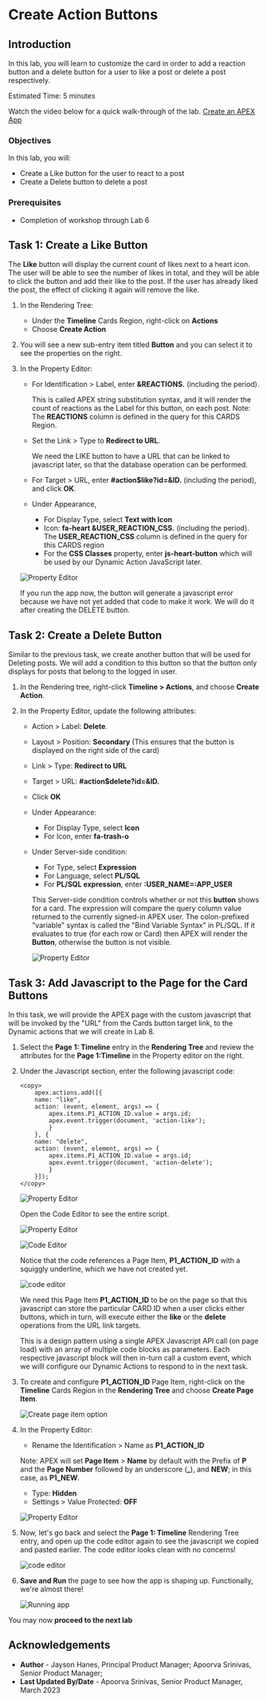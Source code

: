 # Create Action Buttons

## Introduction

In this lab, you will learn to customize the card in order to add a reaction button and a delete button for a user to like a post or delete a post respectively.

Estimated Time: 5 minutes

Watch the video below for a quick walk-through of the lab.
[Create an APEX App](videohub:1_53khevkr)

### Objectives

In this lab, you will:
- Create a Like button for the user to react to a post
- Create a Delete button to delete a post

### Prerequisites

- Completion of workshop through Lab 6

## Task 1: Create a Like Button

The **Like** button will display the current count of likes next to a heart
icon. The user will be able to see the number of likes in total, and they will be able to click the button and add their
like to the post. If the user has already liked the post, the effect of
clicking it again will remove the like. 

1.  In the Rendering Tree: 
    - Under the **Timeline** Cards Region, right-click on **Actions** 
    - Choose **Create Action**

2.  You will see a new sub-entry item titled **Button** and you can
    select it to see the properties on the right.

3.  In the Property Editor:
    - For Identification > Label, enter **&REACTIONS.** (including the period). 
    
        This is called APEX string substitution syntax, and it will render the count of reactions as
    the Label for this button, on each post. 
        Note: The **REACTIONS** column is defined in the query for this CARDS Region.
    - Set the Link > Type to **Redirect to URL**. 
    
        We need the LIKE button to have a URL that can be linked to
    javascript later, so that the database operation can be performed.
    - For Target > URL, enter **#action$like?id=&ID.** (including the period), and click **OK**.
    - Under Appearance,
        - For Display Type, select **Text with Icon**
        - Icon: **fa-heart &USER\_REACTION\_CSS.** (including the period). The **USER\_REACTION\_CSS** column
    is defined in the query for this CARDS region
        - For the **CSS Classes** property, enter **js-heart-button** which will be used by our Dynamic
    Action JavaScript later.

    ![Property Editor](images/button-properties.png)

    If you run the app now, the button will generate a javascript error because we have not yet added that code to make it work. We will do it after creating the DELETE button.

## Task 2: Create a Delete Button

Similar to the previous task, we create another button that will be used for Deleting posts. We will add a condition to this button so that the button only displays for posts that belong to the logged in user.

1.  In the Rendering tree, right-click **Timeline > Actions**, and choose **Create Action**.

2.  In the Property Editor, update the following attributes:
    - Action > Label: **Delete**.

    - Layout > Position: **Secondary** (This ensures that the button is displayed on the right side of the card)

    - Link > Type: **Redirect to URL**

    - Target > URL: **#action$delete?id=&ID.** 
    
    - Click **OK**

    - Under Appearance:
        - For Display Type, select **Icon**
        - For Icon, enter **fa-trash-o**

    - Under Server-side condition:
        - For Type, select **Expression**
        - For Language, select **PL/SQL**
        - For **PL/SQL expression**, enter **:USER\_NAME=:APP\_USER**

        This Server-side condition controls whether or not this **button** shows for a card.
        The expression will compare the query column value returned to
    the currently signed-in APEX user. The colon-prefixed "variable"
    syntax is called the "Bind Variable Syntax" in PL/SQL. If it evaluates
    to true (for each row or Card) then APEX will render the **Button**,
    otherwise the button is not visible.

        ![Property Editor](images/button-action.png)

## Task 3: Add Javascript to the Page for the Card Buttons

In this task, we will provide the APEX page with the custom javascript
that will be invoked by the "URL" from the Cards button target link, to the Dynamic actions that we will create in Lab 8.

1.  Select the **Page 1: Timeline** entry in the **Rendering Tree**
    and review the attributes for the **Page 1:Timeline** in the Property editor
    on the right. 

2.  Under the Javascript section, enter the following javascript code:

    ```
    <copy>
        apex.actions.add([{
        name: "like",
        action: (event, element, args) => {
            apex.items.P1_ACTION_ID.value = args.id;
            apex.event.trigger(document, 'action-like');
            }
        }, {
        name: "delete",
        action: (event, element, args) => {
            apex.items.P1_ACTION_ID.value = args.id;
            apex.event.trigger(document, 'action-delete');
            }
        }]);
    </copy>
    ```

    ![Property Editor](images/js-code-1.png)

    Open the Code Editor to see the entire script.

    ![Property Editor](images/code-editor.png)
    
    ![Code Editor](images/js-code-2.png)

    Notice that the code references a Page Item, **P1\_ACTION\_ID** with a squiggly underline, which we have not created
yet.

    ![code editor](images/js-code-3.png)

    We need this Page Item **P1\_ACTION\_ID** to be on the page so that this
javascript can store the particular CARD ID when a user clicks
either buttons, which in turn, will execute either the **like** or the
**delete** operations from the URL link targets. 

    This is a design pattern using a single APEX Javascript API call (on page load) with an
array of multiple code blocks as parameters. Each respective javascript
block will then in-turn call a custom event, which we willl configure our
Dynamic Actions to respond to in the next task.



4.  To create and configure **P1\_ACTION\_ID** Page Item, right-click on the **Timeline** Cards Region in the **Rendering Tree** and choose **Create Page Item**.

    ![Create page item option](images/create-page-item.png)

5. In the Property Editor:
    - Rename the Identification > Name as **P1\_ACTION\_ID**
    
    Note: APEX will set **Page Item** > **Name** by default with the Prefix of
    **P** and the **Page Number** followed by an underscore (**\_**),
    and **NEW**; in this case, as **P1\_NEW**.

    - Type: **Hidden**
    - Settings > Value Protected: **OFF**
    
    ![Property Editor](images/value-protected.png)

8. Now, let's go back and select the **Page 1: Timeline** Rendering Tree
entry, and open up the code editor again to see the javascript we copied
and pasted earlier. The code editor looks clean with no concerns!

    ![code editor](images/code-editor-2.png)
  

9. **Save and Run** the page to see how the app is shaping up. Functionally, we're
almost there!

    ![Running app](images/run-app.png)

You may now **proceed to the next lab**

## Acknowledgements

 - **Author** - Jayson Hanes, Principal Product Manager; Apoorva Srinivas, Senior Product Manager; 
 - **Last Updated By/Date** - Apoorva Srinivas, Senior Product Manager, March 2023
